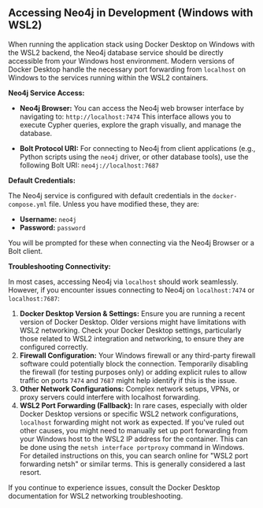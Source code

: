 ## Accessing Neo4j in Development (Windows with WSL2)

When running the application stack using Docker Desktop on Windows with the WSL2 backend, the Neo4j database service should be directly accessible from your Windows host environment. Modern versions of Docker Desktop handle the necessary port forwarding from `localhost` on Windows to the services running within the WSL2 containers.

**Neo4j Service Access:**

*   **Neo4j Browser:** You can access the Neo4j web browser interface by navigating to:
    `http://localhost:7474`
    This interface allows you to execute Cypher queries, explore the graph visually, and manage the database.

*   **Bolt Protocol URI:** For connecting to Neo4j from client applications (e.g., Python scripts using the `neo4j` driver, or other database tools), use the following Bolt URI:
    `neo4j://localhost:7687`

**Default Credentials:**

The Neo4j service is configured with default credentials in the `docker-compose.yml` file. Unless you have modified these, they are:
*   **Username:** `neo4j`
*   **Password:** `password`

You will be prompted for these when connecting via the Neo4j Browser or a Bolt client.

**Troubleshooting Connectivity:**

In most cases, accessing Neo4j via `localhost` should work seamlessly. However, if you encounter issues connecting to Neo4j on `localhost:7474` or `localhost:7687`:

1.  **Docker Desktop Version & Settings:** Ensure you are running a recent version of Docker Desktop. Older versions might have limitations with WSL2 networking. Check your Docker Desktop settings, particularly those related to WSL2 integration and networking, to ensure they are configured correctly.
2.  **Firewall Configuration:** Your Windows firewall or any third-party firewall software could potentially block the connection. Temporarily disabling the firewall (for testing purposes only) or adding explicit rules to allow traffic on ports `7474` and `7687` might help identify if this is the issue.
3.  **Other Network Configurations:** Complex network setups, VPNs, or proxy servers could interfere with localhost forwarding.
4.  **WSL2 Port Forwarding (Fallback):** In rare cases, especially with older Docker Desktop versions or specific WSL2 network configurations, `localhost` forwarding might not work as expected. If you've ruled out other causes, you might need to manually set up port forwarding from your Windows host to the WSL2 IP address for the container. This can be done using the `netsh interface portproxy` command in Windows. For detailed instructions on this, you can search online for "WSL2 port forwarding netsh" or similar terms. This is generally considered a last resort.

If you continue to experience issues, consult the Docker Desktop documentation for WSL2 networking troubleshooting.
